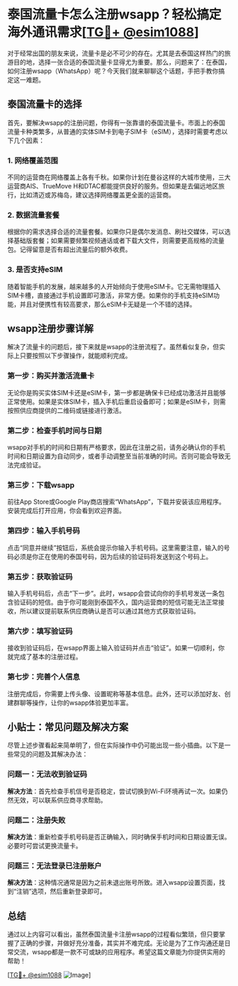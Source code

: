 # 泰国流量卡怎么注册wsapp？轻松搞定海外通讯需求[[TG💪+ @esim1088](https://t.me/s/esim1088)]

对于经常出国的朋友来说，流量卡是必不可少的存在。尤其是去泰国这样热门的旅游目的地，选择一张合适的泰国流量卡显得尤为重要。那么，问题来了：在泰国，如何注册wsapp（WhatsApp）呢？今天我们就来聊聊这个话题，手把手教你搞定这一难题。

## 泰国流量卡的选择

首先，要解决wsapp的注册问题，你得有一张靠谱的泰国流量卡。市面上的泰国流量卡种类繁多，从普通的实体SIM卡到电子SIM卡（eSIM），选择时需要考虑以下几个因素：

### 1. 网络覆盖范围
不同的运营商在网络覆盖上各有千秋。如果你计划在曼谷这样的大城市使用，三大运营商AIS、TrueMove H和DTAC都能提供良好的服务。但如果是去偏远地区旅行，比如清迈或苏梅岛，建议选择网络覆盖更全面的运营商。

### 2. 数据流量套餐
根据你的需求选择合适的流量套餐。如果你只是偶尔发消息、刷社交媒体，可以选择基础版套餐；如果需要频繁视频通话或者下载大文件，则需要更高规格的流量包。记得留意是否有超出流量后的额外收费。

### 3. 是否支持eSIM
随着智能手机的发展，越来越多的人开始倾向于使用eSIM卡。它无需物理插入SIM卡槽，直接通过手机设置即可激活，非常方便。如果你的手机支持eSIM功能，并且对便携性有较高要求，那么eSIM卡无疑是一个不错的选择。

## wsapp注册步骤详解

解决了流量卡的问题后，接下来就是wsapp的注册流程了。虽然看似复杂，但实际上只要按照以下步骤操作，就能顺利完成。

### 第一步：购买并激活流量卡
无论你是购买实体SIM卡还是eSIM卡，第一步都是确保卡已经成功激活并且能够正常使用。如果是实体SIM卡，插入手机后重启设备即可；如果是eSIM卡，则需按照供应商提供的二维码或链接进行激活。

### 第二步：检查手机时间与日期
wsapp对手机的时间和日期有严格要求，因此在注册之前，请务必确认你的手机时间和日期设置为自动同步，或者手动调整至当前准确的时间。否则可能会导致无法完成验证。

### 第三步：下载wsapp
前往App Store或Google Play商店搜索“WhatsApp”，下载并安装该应用程序。安装完成后打开应用，你会看到欢迎界面。

### 第四步：输入手机号码
点击“同意并继续”按钮后，系统会提示你输入手机号码。这里需要注意，输入的号码必须是你正在使用的泰国号码，因为后续的验证码将发送到这个号码上。

### 第五步：获取验证码
输入手机号码后，点击“下一步”。此时，wsapp会尝试向你的手机号发送一条包含验证码的短信。由于你可能刚到泰国不久，国内运营商的短信可能无法正常接收，所以建议提前联系供应商确认是否可以通过其他方式获取验证码。

### 第六步：填写验证码
接收到验证码后，在wsapp界面上输入验证码并点击“验证”。如果一切顺利，你就完成了基本的注册过程。

### 第七步：完善个人信息
注册完成后，你需要上传头像、设置昵称等基本信息。此外，还可以添加好友、创建群聊等操作，让你的wsapp体验更加丰富。

## 小贴士：常见问题及解决方案

尽管上述步骤看起来简单明了，但在实际操作中仍可能出现一些小插曲。以下是一些常见的问题及其解决办法：

### 问题一：无法收到验证码
**解决方法**：首先检查手机信号是否稳定，尝试切换到Wi-Fi环境再试一次。如果仍然无效，可以联系供应商寻求帮助。

### 问题二：注册失败
**解决方法**：重新检查手机号码是否正确输入，同时确保手机时间和日期设置无误。必要时可尝试更换流量卡。

### 问题三：无法登录已注册账户
**解决方法**：这种情况通常是因为之前未退出账号所致。进入wsapp设置页面，找到“注销”选项，然后重新登录即可。

## 总结

通过以上内容可以看出，虽然泰国流量卡注册wsapp的过程看似繁琐，但只要掌握了正确的步骤，并做好充分准备，其实并不难完成。无论是为了工作沟通还是日常交流，wsapp都是一款不可或缺的应用程序。希望这篇文章能为你提供实用的帮助！

[[TG💪+ @esim1088](https://t.me/s/esim1088) ![Image](https://i.postimg.cc/4NQfJmqS/Snipaste-2025-05-13-00-14-12.png)]